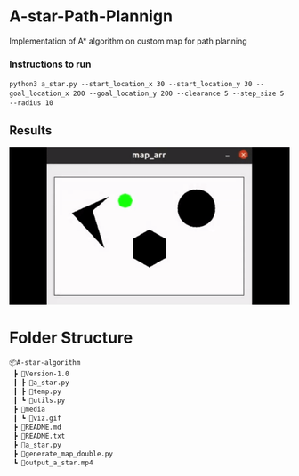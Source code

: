 # A-star-Path-Plannign
Implementation of A* algorithm on custom map for path planning

### Instructions to run
`python3 a_star.py --start_location_x 30 --start_location_y 30 --goal_location_x 200 --goal_location_y 200 --clearance 5 --step_size 5 --radius 10`

## Results

![alt text](https://github.com/Sri-Sai-Charan/A-star-algorithm/blob/main/media/viz.gif)

# Folder Structure
```
📦A-star-algorithm
 ┣ 📂Version-1.0
 ┃ ┣ 📜a_star.py
 ┃ ┣ 📜temp.py
 ┃ ┗ 📜utils.py
 ┣ 📂media
 ┃ ┗ 📜viz.gif
 ┣ 📜README.md
 ┣ 📜README.txt
 ┣ 📜a_star.py
 ┣ 📜generate_map_double.py
 ┗ 📜output_a_star.mp4
```